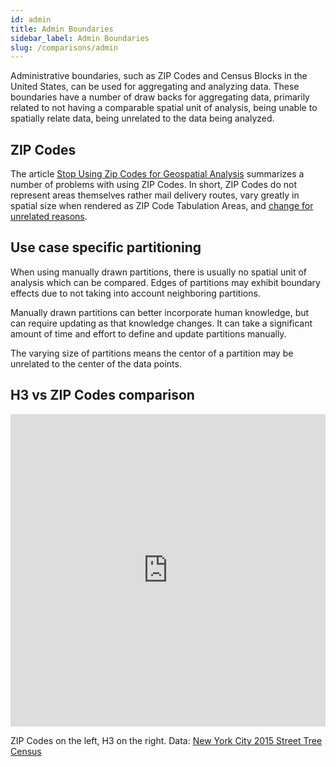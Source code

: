```yaml
---
id: admin
title: Admin Boundaries
sidebar_label: Admin Boundaries
slug: /comparisons/admin
---
```


Administrative boundaries, such as ZIP Codes and Census Blocks in the United States, can be used for aggregating and analyzing data. These boundaries have a number of draw backs for aggregating data, primarily related to not having a comparable spatial unit of analysis, being unable to spatially relate data, being unrelated to the data being analyzed.

## ZIP Codes

The article [Stop Using Zip Codes for Geospatial Analysis](https://towardsdatascience.com/stop-using-zip-codes-for-geospatial-analysis-ceacb6e80c38) summarizes a number of problems with using ZIP Codes. In short, ZIP Codes do not represent areas themselves rather mail delivery routes, vary greatly in spatial size when rendered as ZIP Code Tabulation Areas, and [change for unrelated reasons](https://fas.org/sgp/crs/misc/RL33488.pdf).

## Use case specific partitioning

When using manually drawn partitions, there is usually no spatial unit of analysis which can be compared. Edges of partitions may exhibit boundary effects due to not taking into account neighboring partitions.

Manually drawn partitions can better incorporate human knowledge, but can require updating as that knowledge changes. It can take a significant amount of time and effort to define and update partitions manually.

The varying size of partitions means the centor of a partition may be unrelated to the center of the data points.

## H3 vs ZIP Codes comparison

<iframe width="100%" height="500px" src="https://studio.unfolded.ai/public/72504bc0-184e-4ba0-b10b-72fdf61e2c33/embed" frameborder="0" allowfullscreen></iframe>

ZIP Codes on the left, H3 on the right. Data: [New York City 2015 Street Tree Census](https://data.cityofnewyork.us/Environment/2015-Street-Tree-Census-Tree-Data/uvpi-gqnh)


